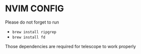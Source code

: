 # NVIM CONFIG

Please do not forget to run 
- `brew install ripgrep`
- `brew install fd`

Those dependencies are required for telescope to work properly
